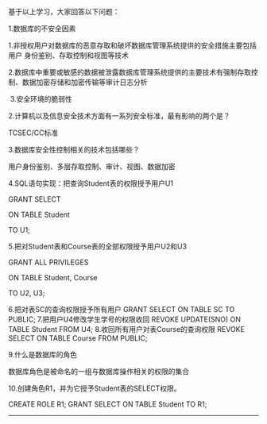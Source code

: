 基于以上学习，大家回答以下问题：

1.数据库的不安全因素

​	1.非授权用户对数据库的恶意存取和破坏数据库管理系统提供的安全措施主要包括用户 身份鉴别、存取控制和视图等技术

​	2.数据库中重要或敏感的数据被泄露数据库管理系统提供的主要技术有强制存取控制、数据加密存储和加密传输等审计日志分析

​	3.安全环境的脆弱性

2.计算机以及信息安全技术方面有一系列安全标准，最有影响的两个是？

TCSEC/CC标准

3.数据库安全性控制相关的技术包括哪些？

用户身份鉴别、多层存取控制、审计、视图、数据加密

4.SQL语句实现：把查询Student表的权限授予用户U1

GRANT SELECT 

ON TABLE Student

TO U1;

5.把对Student表和Course表的全部权限授予用户U2和U3

GRANT ALL PRIVILEGES

ON TABLE Student, Course

TO U2, U3;

6.把对表SC的查询权限授予所有用户
GRANT SELECT
ON TABLE SC
TO PUBLIC;
7.把用户U4修改学生学号的权限收回
REVOKE UPDATE(SNO)
ON TABLE Student
FROM U4;
8.收回所有用户对表Course的查询权限
REVOKE SELECT
ON TABLE Course
FROM PUBLIC;

9.什么是数据库的角色

数据库角色是被命名的一组与数据库操作相关的权限的集合

10.创建角色R1，并为它授予Student表的SELECT权限。

CREATE ROLE R1;
GRANT SELECT
ON TABLE Student
TO R1;

---

